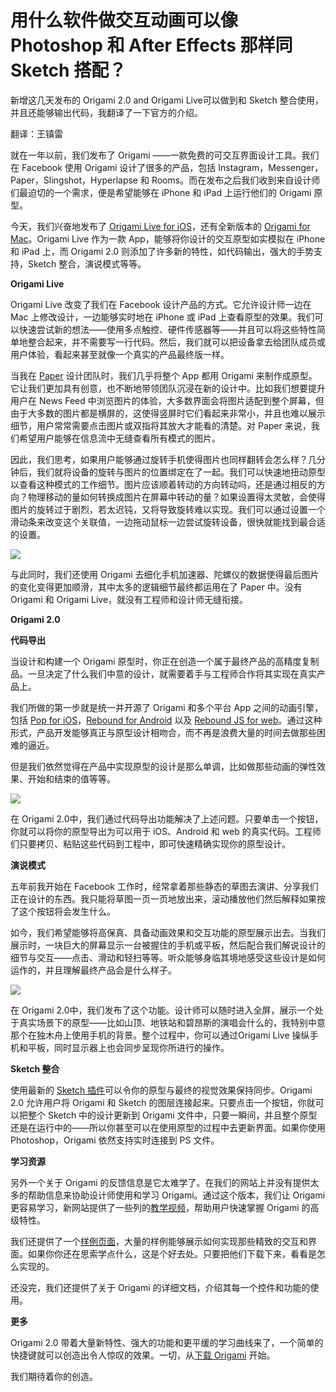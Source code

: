 # 用什么软件做交互动画可以像 Photoshop 和 After Effects 那样同 Sketch 搭配？

新增这几天发布的 Origami 2.0 and Origami Live可以做到和 Sketch 整合使用，并且还能够输出代码，我翻译了一下官方的介绍。  

翻译：王镇雷

就在一年以前，我们发布了 Origami ——一款免费的可交互界面设计工具。我们在 Facebook 使用 Origami 设计了很多的产品，包括 Instagram，Messenger，Paper，Slingshot，Hyperlapse 和 Rooms。而在发布之后我们收到来自设计师们最迫切的一个需求，便是希望能够在 iPhone 和 iPad 上运行他们的 Origami 原型。  

今天，我们兴奋地发布了 [Origami Live for iOS](http://itunes.apple.com/app/id942636206)，还有全新版本的 [Origami for Mac](http://facebook.github.io/origami/)。Origami Live 作为一款 App，能够将你设计的交互原型如实模拟在 iPhone 和 iPad 上，而 Origami 2.0 则添加了许多新的特性，如代码输出，强大的手势支持，Sketch 整合，演说模式等等。

**Origami Live**

Origami Live 改变了我们在 Facebook 设计产品的方式。它允许设计师一边在 Mac 上修改设计，一边能够实时地在 iPhone 或 iPad 上查看原型的效果。我们可以快速尝试新的想法——使用多点触控、硬件传感器等——并且可以将这些特性简单地整合起来，并不需要写一行代码。然后，我们就可以把设备拿去给团队成员或用户体验，看起来甚至就像一个真实的产品最终版一样。

当我在 [Paper](http://facebook.com/paper) 设计团队时，我们几乎将整个 App 都用 Origami 来制作成原型。它让我们更加具有创意，也不断地带领团队沉浸在新的设计中。比如我们想要提升用户在 News Feed 中浏览图片的体验，大多数界面会将图片适配到整个屏幕，但由于大多数的图片都是横屏的，这使得竖屏时它们看起来非常小，并且也难以展示细节，用户常常需要点击图片或双指将其放大才能看的清楚。对 Paper 来说，我们希望用户能够在信息流中无缝查看所有模式的图片。

因此，我们思考，如果用户能够通过旋转手机使得图片也同样翻转会怎么样？几分钟后，我们就将设备的旋转与图片的位置绑定在了一起。我们可以快速地扭动原型以查看这种模式的工作细节。图片应该顺着转动的方向转动吗，还是通过相反的方向？物理移动的量如何转换成图片在屏幕中转动的量？如果设置得太灵敏，会使得图片的旋转过于剧烈，若太迟钝，又将导致旋转难以实现。我们可以通过设置一个滑动条来改变这个关联值，一边拖动鼠标一边尝试旋转设备，很快就能找到最合适的设置。

![](https://pic4.zhimg.com/50/4dba9032e6a484ada2a1d405496b321b_b.jpg)  

与此同时，我们还使用 Origami 去细化手机加速器、陀螺仪的数据使得最后图片的变化变得更加顺滑，其中太多的逻辑细节最终都运用在了 Paper 中。没有 Origami 和 Origami Live，就没有工程师和设计师无缝衔接。

**Origami 2.0**

**代码导出**

当设计和构建一个 Origami 原型时，你正在创造一个属于最终产品的高精度复制品。一旦决定了什么我们中意的设计，就需要着手与工程师合作将其实现在真实产品上。

我们所做的第一步就是统一并开源了 Origami 和多个平台 App 之间的动画引擎，包括 [Pop for iOS](https://code.facebook.com/posts/234067533455773/introducing-pop-the-animation-engine-behind-paper/)，[Rebound for Android](http://facebook.github.io/rebound/) 以及 [Rebound JS for web](http://facebook.github.io/rebound-js/examples/)。通过这种形式，产品开发能够真正与原型设计相吻合，而不再是浪费大量的时间去做那些困难的逼近。

但是我们依然觉得在产品中实现原型的设计是那么单调，比如做那些动画的弹性效果、开始和结束的值等等。

![](https://pic2.zhimg.com/50/e87c840ef82888ad2e9fe67d2736c682_b.jpg)  

在 Origami 2.0中，我们通过代码导出功能解决了上述问题。只要单击一个按钮，你就可以将你的原型导出为可以用于 iOS、Android 和 web 的真实代码。工程师们只要拷贝、粘贴这些代码到工程中，即可快速精确实现你的原型设计。

**演说模式**

五年前我开始在 Facebook 工作时，经常拿着那些静态的草图去演讲、分享我们正在设计的东西。我只能将草图一页一页地放出来，滚动播放他们然后解释如果按了这个按钮将会发生什么。

如今，我们希望能够将高保真、具备动画效果和交互功能的原型展示出去。当我们展示时，一块巨大的屏幕显示一台被握住的手机或平板，然后配合我们解说设计的细节与交互——点击、滑动和轻扫等等。听众能够身临其境地感受这些设计是如何运作的，并且理解最终产品会是什么样子。

![](https://pic1.zhimg.com/50/5e8cf6f1a2569fac1dbc8614e4c7bd36_b.jpg)  

在 Origami 2.0中，我们发布了这个功能。设计师可以随时进入全屏，展示一个处于真实场景下的原型——比如山顶、地铁站和碧昂斯的演唱会什么的，我特别中意那个在独木舟上使用手机的背景。整个过程中，你可以通过Origami Live 操纵手机和平板，同时显示器上也会同步呈现你所进行的操作。

**Sketch 整合**

使用最新的 [Sketch 插件](https://vimeo.com/facebookorigami/sketch)可以令你的原型与最终的视觉效果保持同步。Origami 2.0 允许用户将 Origami 和 Sketch 的图层连接起来。只要点击一个按钮，你就可以把整个 Sketch 中的设计更新到 Origami 文件中，只要一瞬间，并且整个原型还是在运行中的——所以你甚至可以在使用原型的过程中去更新界面。如果你使用 Photoshop，Origami 依然支持实时连接到 PS 文件。

**学习资源**

另外一个关于 Origami 的反馈信息是它太难学了。在我们的网站上并没有提供太多的帮助信息来协助设计师使用和学习 Origami。通过这个版本，我们让 Origami 更容易学习，新网站提供了一些列的[教学视频](http://facebook.github.io/origami/tutorials/)，帮助用户快速掌握 Origami 的高级特性。

我们还提供了一个[样例页面](http://facebook.github.io/origami/examples/)，大量的样例能够展示如何实现那些精致的交互和界面。如果你你还在思索学点什么，这是个好去处。只要把他们下载下来，看看是怎么实现的。

还没完，我们还提供了关于 Origami 的详细文档，介绍其每一个控件和功能的使用。

**更多**

Origami 2.0 带着大量新特性、强大的功能和更平缓的学习曲线来了，一个简单的快捷键就可以创造出令人惊叹的效果。一切，从[下载 Origami](http://facebook.github.io/origami/) 开始。

我们期待着你的创造。